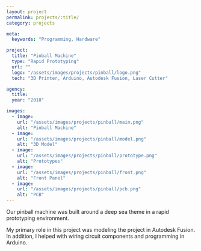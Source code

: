 ```yaml
---
layout: project
permalink: projects/:title/
category: projects

meta:
  keywords: "Programming, Hardware"

project:
  title: "Pinball Machine"
  type: "Rapid Prototyping"
  url: ""
  logo: "/assets/images/projects/pinball/logo.png"
  tech: "3D Printer, Arduino, Autodesk Fusion, Laser Cutter"

agency:
  title: 
  year: "2018"

images:
  - image:
    url: "/assets/images/projects/pinball/main.png"
    alt: "Pinball Machine"
  - image:
    url: "/assets/images/projects/pinball/model.png"
    alt: "3D Model"
  - image:
    url: "/assets/images/projects/pinball/prototype.png"
    alt: "Prototypes"
  - image:
    url: "/assets/images/projects/pinball/front.png"
    alt: "Front Panel"
  - image:
    url: "/assets/images/projects/pinball/pcb.png"
    alt: "PCB"
---
```

<p>
Our pinball machine was built around a deep sea theme in a rapid prototyping environment. 

My primary role in this project was modeling the project in Autodesk Fusion. In addition, I helped with wiring circuit components and programming in Arduino. 
</p>